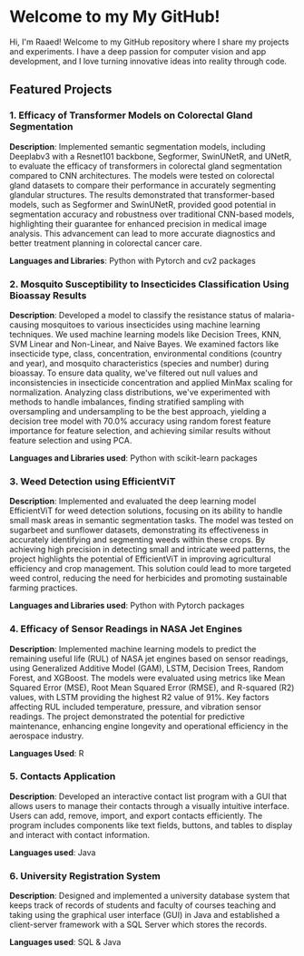 # Welcome to my My GitHub!
Hi, I'm Raaed! Welcome to my GitHub repository where I share my projects and experiments. I have a deep passion for computer vision and app development, and I love turning innovative ideas into reality through code.
## Featured Projects

### 1. Efficacy of Transformer Models on Colorectal Gland Segmentation

**Description**: 
Implemented semantic segmentation models, including Deeplabv3 with a Resnet101 backbone, Segformer, SwinUNetR, and UNetR, to evaluate the efficacy of transformers in colorectal gland segmentation compared to CNN architectures. The models were tested on colorectal gland datasets to compare their performance in accurately segmenting glandular structures. The results demonstrated that transformer-based models, such as Segformer and SwinUNetR, provided good potential in segmentation accuracy and robustness over traditional CNN-based models, highlighting their guarantee for enhanced precision in medical image analysis. This advancement can lead to more accurate diagnostics and better treatment planning in colorectal cancer care.

**Languages and Libraries**: Python with Pytorch and cv2 packages

### 2. Mosquito Susceptibility to Insecticides Classification Using Bioassay Results

**Description**: 
Developed a model to classify the resistance status of malaria-causing mosquitoes to various insecticides using machine learning techniques. We used machine learning models like Decision Trees, KNN, SVM Linear and Non-Linear, and Naive Bayes. We examined factors like insecticide type, class, concentration, environmental conditions (country and year), and mosquito characteristics (species and number) during bioassay. To ensure data quality, we've filtered out null values and inconsistencies in insecticide concentration and applied MinMax scaling for normalization. Analyzing class distributions, we've experimented with methods to handle imbalances, finding stratified sampling with oversampling and undersampling to be the best approach, yielding a decision tree model with 70.0% accuracy using random forest feature importance for feature selection, and achieving similar results without feature selection and using PCA.

**Languages and Libraries used**: Python with scikit-learn packages

### 3. Weed Detection using EfficientViT

**Description**: 
Implemented and evaluated the deep learning model EfficientViT for weed detection solutions, focusing on its ability to handle small mask areas in semantic segmentation tasks. The model was tested on sugarbeet and sunflower datasets, demonstrating its effectiveness in accurately identifying and segmenting weeds within these crops. By achieving high precision in detecting small and intricate weed patterns, the project highlights the potential of EfficientViT in improving agricultural efficiency and crop management. This solution could lead to more targeted weed control, reducing the need for herbicides and promoting sustainable farming practices.

**Languages and Libraries used**: Python with Pytorch packages

### 4. Efficacy of Sensor Readings in NASA Jet Engines

**Description**: 
Implemented machine learning models to predict the remaining useful life (RUL) of NASA jet engines based on sensor readings, using Generalized Additive Model (GAM), LSTM, Decision Trees, Random Forest, and XGBoost. The models were evaluated using metrics like Mean Squared Error (MSE), Root Mean Squared Error (RMSE), and R-squared (R2) values, with LSTM providing the highest R2 value of 91%. Key factors affecting RUL included temperature, pressure, and vibration sensor readings. The project demonstrated the potential for predictive maintenance, enhancing engine longevity and operational efficiency in the aerospace industry.

**Languages Used**: R 

### 5. Contacts Application

**Description**: 
Developed an interactive contact list program with a GUI that allows users to manage their contacts through a visually intuitive interface. Users can add, remove, import, and export contacts efficiently. The program includes components like text fields, buttons, and tables to display and interact with contact information.

**Languages used**: Java

### 6. University Registration System

**Description**: 
Designed and implemented a university database system that keeps track of records of students and faculty of courses teaching and taking using the graphical user interface (GUI) in Java and established a client-server framework with a SQL Server which stores the records.

**Languages used**: SQL & Java
